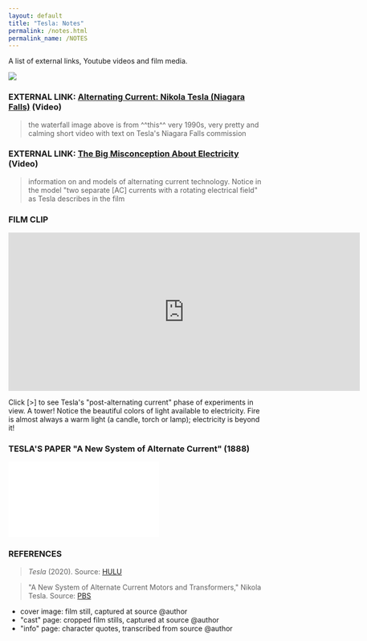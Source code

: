 ```yaml
---
layout: default
title: "Tesla: Notes"
permalink: /notes.html
permalink_name: /NOTES
---
```


A list of external links, Youtube videos and film media.

<img src="\tesla\assets\images\waterfall.jpg" class="waterfall">

### EXTERNAL LINK: [Alternating Current: Nikola Tesla (Niagara Falls)](https://youtu.be/iTp3AckX-lA) (Video)

> the waterfall image above is from ^^this^^ very 1990s, very pretty and calming short video with text on Tesla's Niagara Falls commission

### EXTERNAL LINK: [The Big Misconception About Electricity](https://youtu.be/bHIhgxav9LY) (Video)

> information on and models of alternating current technology. Notice in the model "two separate \[AC\] currents with a rotating electrical field" as Tesla describes in the film

### FILM CLIP

<iframe width="700" height="315" src="https://www.youtube-nocookie.com/embed/hFVzk3WAToo" title="YouTube video player" frameborder="0" allow="accelerometer; autoplay; clipboard-write; encrypted-media; gyroscope; picture-in-picture" allowfullscreen></iframe>

Click \[\>\] to see Tesla's "post-alternating current" phase of experiments in view. A tower! Notice the beautiful colors of light available to electricity. Fire is almost always a warm light (a candle, torch or lamp); electricity is beyond it!

### TESLA'S PAPER "A New System of Alternate Current" (1888)

<object data="\tesla\assets\images\tesla.pdf" type="application/pdf" width="700px" height="700px">
    <embed src="\tesla\assets\images\tesla.pdf">
</object>

### REFERENCES

> *Tesla* (2020). Source: [HULU](https://hulu.com)

> "A New System of Alternate Current Motors and Transformers," Nikola Tesla. Source: [PBS](https://www.pbs.org/tesla/res/res_art02.html)

- cover image: film still, captured at source @author
- "cast" page: cropped film stills, captured at source @author
- "info" page: character quotes, transcribed from source @author


